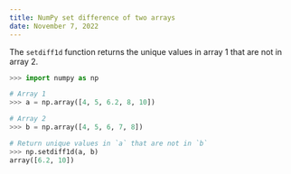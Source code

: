 ```yaml
---
title: NumPy set difference of two arrays
date: November 7, 2022
---
```


The `setdiff1d` function returns the unique values in array 1 that are not in array 2.

```python
>>> import numpy as np

# Array 1
>>> a = np.array([4, 5, 6.2, 8, 10])

# Array 2
>>> b = np.array([4, 5, 6, 7, 8])

# Return unique values in `a` that are not in `b`
>>> np.setdiff1d(a, b)
array([6.2, 10])
```
